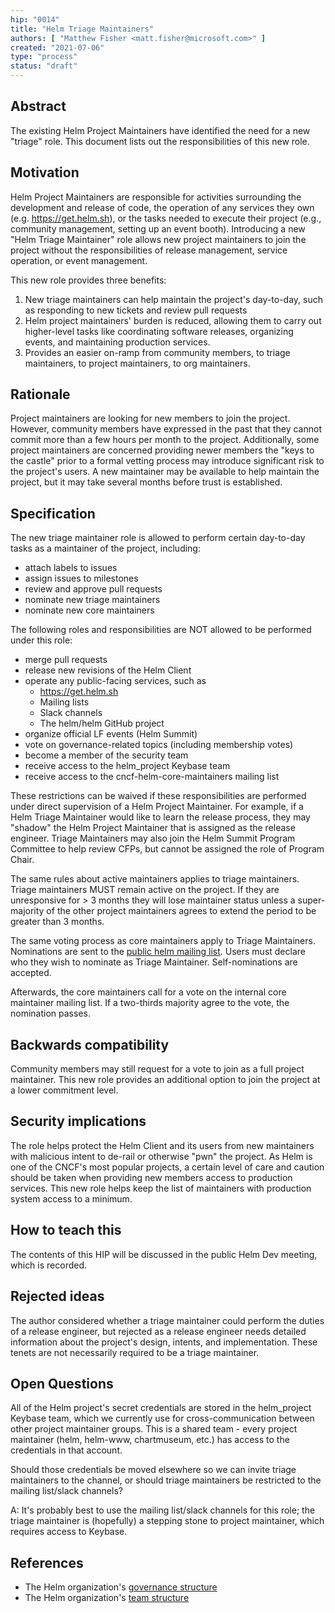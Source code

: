 ```yaml
---
hip: "0014"
title: "Helm Triage Maintainers"
authors: [ "Matthew Fisher <matt.fisher@microsoft.com>" ]
created: "2021-07-06"
type: "process"
status: "draft"
---
```


## Abstract

The existing Helm Project Maintainers have identified the need for a new "triage" role. This document lists out the responsibilities of this new role.

## Motivation

Helm Project Maintainers are responsible for activities surrounding the development and release of code, the operation of any services they own (e.g. <https://get.helm.sh>), or the tasks needed to execute their project (e.g., community management, setting up an event booth). Introducing a new "Helm Triage Maintainer" role allows new project maintainers to join the project without the responsibilities of release management, service operation, or event management.

This new role provides three benefits:

1. New triage maintainers can help maintain the project's day-to-day, such as responding to new tickets and review pull requests
2. Helm project maintainers' burden is reduced, allowing them to carry out higher-level tasks like coordinating software releases, organizing events, and maintaining production services.
3. Provides an easier on-ramp from community members, to triage maintainers, to project maintainers, to org maintainers.

## Rationale

Project maintainers are looking for new members to join the project. However, community members have expressed in the past that they cannot commit more than a few hours per month to the project. Additionally, some project maintainers are concerned providing newer members the "keys to the castle" prior to a formal vetting process may introduce significant risk to the project's users. A new maintainer may be available to help maintain the project, but it may take several months before trust is established.

## Specification

The new triage maintainer role is allowed to perform certain day-to-day tasks as a maintainer of the project, including:

- attach labels to issues
- assign issues to milestones
- review and approve pull requests
- nominate new triage maintainers
- nominate new core maintainers

The following roles and responsibilities are NOT allowed to be performed under this role:

- merge pull requests
- release new revisions of the Helm Client
- operate any public-facing services, such as
   - <https://get.helm.sh>
   - Mailing lists
   - Slack channels
   - The helm/helm GitHub project
- organize official LF events (Helm Summit)
- vote on governance-related topics (including membership votes)
- become a member of the security team
- receive access to the helm_project Keybase team
- receive access to the cncf-helm-core-maintainers mailing list

These restrictions can be waived if these responsibilities are performed under direct supervision of a Helm Project Maintainer. For example, if a Helm Triage Maintainer would like to learn the release process, they may "shadow" the Helm Project Maintainer that is assigned as the release engineer. Triage Maintainers may also join the Helm Summit Program Committee to help review CFPs, but cannot be assigned the role of Program Chair.

The same rules about active maintainers applies to triage maintainers. Triage maintainers MUST remain active on the project. If they are unresponsive for > 3 months they will lose maintainer status unless a super-majority of the other project maintainers agrees to extend the period to be greater than 3 months.

The same voting process as core maintainers apply to Triage Maintainers. Nominations are sent to the [public helm mailing list](https://lists.cncf.io/g/cncf-helm). Users must declare who they wish to nominate as Triage Maintainer. Self-nominations are accepted.

Afterwards, the core maintainers call for a vote on the internal core maintainer mailing list. If a two-thirds majority agree to the vote, the nomination passes.

## Backwards compatibility

Community members may still request for a vote to join as a full project maintainer. This new role provides an additional option to join the project at a lower commitment level.

## Security implications

The role helps protect the Helm Client and its users from new maintainers with malicious intent to de-rail or otherwise "pwn" the project. As Helm is one of the CNCF's most popular projects, a certain level of care and caution should be taken when providing new members access to production services. This new role helps keep the list of maintainers with production system access to a minimum.

## How to teach this

The contents of this HIP will be discussed in the public Helm Dev meeting, which is recorded.

## Rejected ideas

The author considered whether a triage maintainer could perform the duties of a release engineer, but rejected as a release engineer needs detailed information about the project's design, intents, and implementation. These tenets are not necessarily required to be a triage maintainer.

## Open Questions

All of the Helm project's secret credentials are stored in the helm_project Keybase team, which we currently use for cross-communication between other project maintainer groups. This is a shared team - every project maintainer (helm, helm-www, chartmuseum, etc.) has access to the credentials in that account.

Should those credentials be moved elsewhere so we can invite triage maintainers to the channel, or should triage maintainers be restricted to the mailing list/slack channels?

A: It's probably best to use the mailing list/slack channels for this role; the triage maintainer is (hopefully) a stepping stone to project maintainer, which requires access to Keybase.

## References

- The Helm organization's [governance structure](https://github.com/helm/community/tree/main/governance)
- The Helm organization's [team structure](https://github.com/helm/community/blob/main/Teams.md)
